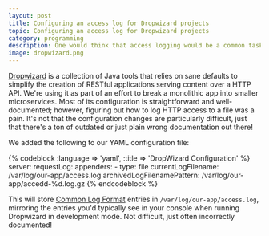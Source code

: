 ```yaml
---
layout: post
title: Configuring an access log for Dropwizard projects
topic: Configuring an access log for Dropwizard projects
category: programming
description: One would think that access logging would be a common task for any application, but getting here took half a day of digging through incorrect documentation.
image: dropwizard.png
---
```


[Dropwizard](http://www.dropwizard.io) is a collection of Java tools that relies on sane defaults to simplify the creation of RESTful applications serving content over a HTTP API. We're using it as part of an effort to break a monolithic app into smaller microservices. Most of its configuration is straightforward and well-documented; however, figuring out how to log HTTP access to a file was a pain. It's not that the configuration changes are particularly difficult, just that there's a ton of outdated or just plain wrong documentation out there!

We added the following to our YAML configuration file:

{% codeblock :language => 'yaml', :title => 'DropWizard Configuration' %}
server:
  requestLog:
    appenders:
      - type: file
        currentLogFilename: /var/log/our-app/access.log
        archivedLogFilenamePattern: /var/log/our-app/accedd-%d.log.gz
{% endcodeblock %}

This will store [Common Log Format](http://en.wikipedia.org/wiki/Common_Log_Format) entries in `/var/log/our-app/access.log`, mirroring the entries you'd typically see in your console when running Dropwizard in development mode. Not difficult, just often incorrectly documented!

